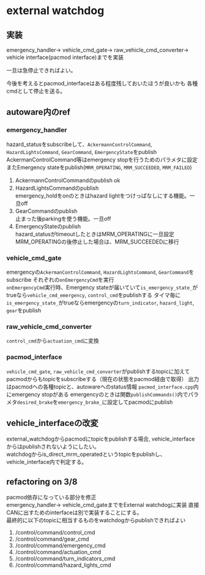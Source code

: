 # external watchdog

## 実装

emergency_handler→ vehicle_cmd_gate→ raw_vehicle_cmd_converter→ vehicle interface(pacmod interface)までを実装
  

  一旦は急停止できればよい。

今後を考えるとpacmod_interfaceはある程度残しておいたほうが良いかも
各種cmdとして停止を送る。

## autoware内のref

### emergency_handler
hazard_statusをsubscribeして、`AckermannControlCommand`, `HazardLightsCommand`, `GearCommand`, `EmergencyState`をpublish  
AckermanControlCommand等はemergency stopを行うためのパラメタに設定
またEmergency stateをpublish(`MRM_OPERATING`, `MRM_SUCCEEDED`, `MRM_FAILED`)
1. AckermannControlCommandのpublish ok
2. HazardLightsCommandのpublish  
emergency_holdをonのときはhazard lightをつけっぱなしにする機能。一旦off
3. GearCommandのpublish  
止まった後parkingを使う機能。一旦off
4. EmergencyStateのpublish  
hazard_statusがtimeoutしたときはMRM\_OPERATINGに一旦設定 MRM\_OPERATINGの後停止した場合は、MRM_SUCCEEDEDに移行




### vehicle_cmd_gate
emergencyの`AckermanControlCommand`, `HazardLightsCommand`, `GearCommand`をsubscribe それぞれの`onEmergencyCmd`を実行  
`onEmergencyCmd`実行時、Emergency stateが届いていて`is_emergency_state_`がtrueなら`vehicle_cmd_emergency`, `control_cmd`をpublishする
タイマ毎に`is_emergency_state_`がtrueならemergencyの`turn_indicator`, `hazard_light`, `gear`をpublish

### raw_vehicle_cmd_converter
`control_cmd`から`actuation_cmd`に変換

### pacmod_interface

`vehicle_cmd_gate`, `raw_vehicle_cmd_converter`がpublishするtopicに加えてpacmodからもtopicをsubscribeする（現在の状態をpacmod経由で取得）
出力はpacmodへの各種topicと、autowareへのstatus情報
`pacmod_interface.cpp`内にemergency stopがある emergencyのときは関数`publishCommands()`内でパラメタ`desired_brake`を`emergency_brake_`に設定してpacmodにpublish


## vehicle_interfaceの改変
external_watchdogからpacmodにtopicをpublishする場合, vehicle_interfaceからはpublishされないようにしたい。  
watchdogからis_direct_mrm_operatedというtopicをpublishし、vehicle_interface内で判定する。


## refactoring on 3/8
pacmod依存になっている部分を修正  
emergency_handler→ vehicle_cmd_gateまでをExternal watchdogに実装 直接CANに出すためのinterfaceは別で実装することにする。  
最終的に以下のtopicに相当するものをwatchdogからpublishできればよい
1. /control/command/control_cmd
1. /control/command/gear_cmd
1. /control/command/emergency_cmd
1. /control/command/actuation_cmd
1. /control/command/turn_indicators_cmd
1. /control/command/hazard_lights_cmd
